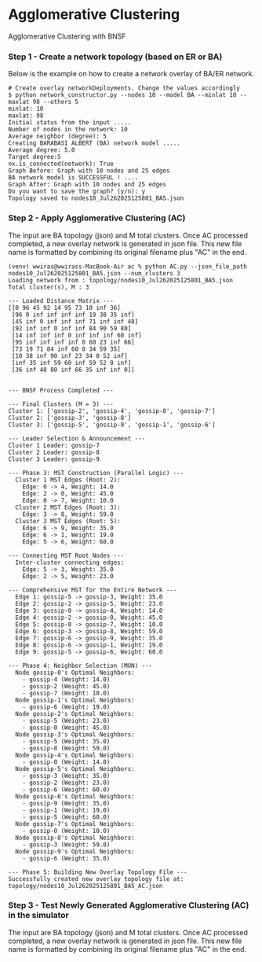 # Agglomerative Clustering
Agglomerative Clustering with BNSF

### Step 1 - Create a network topology (based on ER or BA)
Below is the example on how to create a network overlay of BA/ER network.

```shell
# Create overlay networkDeployments. Change the values accordingly
$ python network_constructor.py --nodes 10 --model BA --minlat 10 --maxlat 98 --others 5
minlat: 10
maxlat: 98
Initial status from the input .....
Number of nodes in the network: 10
Average neighbor (degree): 5
Creating BARABASI ALBERT (BA) network model .....
Average degree: 5.0
Target degree:5
nx.is_connected(network): True
Graph Before: Graph with 10 nodes and 25 edges
BA network model is SUCCESSFUL ! ....
Graph After: Graph with 10 nodes and 25 edges
Do you want to save the graph? (y/n): y 
Topology saved to nodes10_Jul262025125801_BA5.json

```

### Step 2 - Apply Agglomerative Clustering (AC)
The input are BA topology (json) and M total clusters. Once AC processed completed, a new overlay network
is generated in json file. This new file name is formatted by combining its original filename plus "AC"
in the end.
```shell
(venv) wwiras@wwirass-MacBook-Air ac % python AC.py --json_file_path nodes10_Jul262025125801_BA5.json --num_clusters 3
Loading network from : topology/nodes10_Jul262025125801_BA5.json
Total cluster(s), M : 3

--- Loaded Distance Matrix ---
[[0 96 45 92 14 95 73 10 inf 36]
 [96 0 inf inf inf inf 19 38 35 inf]
 [45 inf 0 inf inf inf 71 inf inf 48]
 [92 inf inf 0 inf inf 84 90 59 80]
 [14 inf inf inf 0 inf inf inf 60 inf]
 [95 inf inf inf inf 0 60 23 inf 66]
 [73 19 71 84 inf 60 0 34 59 35]
 [10 38 inf 90 inf 23 34 0 52 inf]
 [inf 35 inf 59 60 inf 59 52 0 inf]
 [36 inf 48 80 inf 66 35 inf inf 0]]


--- BNSF Process Completed ---

--- Final Clusters (M = 3) ---
Cluster 1: ['gossip-2', 'gossip-4', 'gossip-0', 'gossip-7']
Cluster 2: ['gossip-3', 'gossip-8']
Cluster 3: ['gossip-5', 'gossip-9', 'gossip-1', 'gossip-6']

--- Leader Selection & Announcement ---
Cluster 1 Leader: gossip-7
Cluster 2 Leader: gossip-8
Cluster 3 Leader: gossip-9

--- Phase 3: MST Construction (Parallel Logic) ---
  Cluster 1 MST Edges (Root: 2):
    Edge: 0 -> 4, Weight: 14.0
    Edge: 2 -> 0, Weight: 45.0
    Edge: 0 -> 7, Weight: 10.0
  Cluster 2 MST Edges (Root: 3):
    Edge: 3 -> 8, Weight: 59.0
  Cluster 3 MST Edges (Root: 5):
    Edge: 6 -> 9, Weight: 35.0
    Edge: 6 -> 1, Weight: 19.0
    Edge: 5 -> 6, Weight: 60.0

--- Connecting MST Root Nodes ---
  Inter-cluster connecting edges:
    Edge: 5 -> 3, Weight: 35.0
    Edge: 2 -> 5, Weight: 23.0

--- Comprehensive MST for the Entire Network ---
  Edge 1: gossip-5 -> gossip-3, Weight: 35.0
  Edge 2: gossip-2 -> gossip-5, Weight: 23.0
  Edge 3: gossip-0 -> gossip-4, Weight: 14.0
  Edge 4: gossip-2 -> gossip-0, Weight: 45.0
  Edge 5: gossip-0 -> gossip-7, Weight: 10.0
  Edge 6: gossip-3 -> gossip-8, Weight: 59.0
  Edge 7: gossip-6 -> gossip-9, Weight: 35.0
  Edge 8: gossip-6 -> gossip-1, Weight: 19.0
  Edge 9: gossip-5 -> gossip-6, Weight: 60.0

--- Phase 4: Neighbor Selection (MON) ---
  Node gossip-0's Optimal Neighbors:
    - gossip-4 (Weight: 14.0)
    - gossip-2 (Weight: 45.0)
    - gossip-7 (Weight: 10.0)
  Node gossip-1's Optimal Neighbors:
    - gossip-6 (Weight: 19.0)
  Node gossip-2's Optimal Neighbors:
    - gossip-5 (Weight: 23.0)
    - gossip-0 (Weight: 45.0)
  Node gossip-3's Optimal Neighbors:
    - gossip-5 (Weight: 35.0)
    - gossip-8 (Weight: 59.0)
  Node gossip-4's Optimal Neighbors:
    - gossip-0 (Weight: 14.0)
  Node gossip-5's Optimal Neighbors:
    - gossip-3 (Weight: 35.0)
    - gossip-2 (Weight: 23.0)
    - gossip-6 (Weight: 60.0)
  Node gossip-6's Optimal Neighbors:
    - gossip-9 (Weight: 35.0)
    - gossip-1 (Weight: 19.0)
    - gossip-5 (Weight: 60.0)
  Node gossip-7's Optimal Neighbors:
    - gossip-0 (Weight: 10.0)
  Node gossip-8's Optimal Neighbors:
    - gossip-3 (Weight: 59.0)
  Node gossip-9's Optimal Neighbors:
    - gossip-6 (Weight: 35.0)

--- Phase 5: Building New Overlay Topology File ---
Successfully created new overlay topology file at: topology/nodes10_Jul262025125801_BA5_AC.json

```

### Step 3 - Test Newly Generated Agglomerative Clustering (AC) in the simulator
The input are BA topology (json) and M total clusters. Once AC processed completed, a new overlay network
is generated in json file. This new file name is formatted by combining its original filename plus "AC"
in the end.
```shell